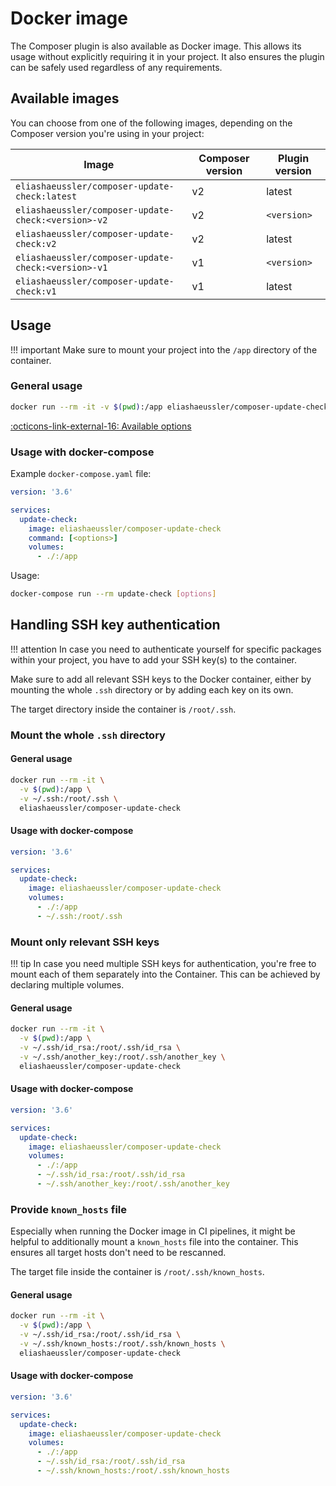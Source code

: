 # Docker image

The Composer plugin is also available as Docker image. This allows
its usage without explicitly requiring it in your project. It also
ensures the plugin can be safely used regardless of any requirements.

## Available images

You can choose from one of the following images, depending on the
Composer version you're using in your project:

| Image | Composer version | Plugin version |
| ----- | ---------------- | -------------- |
| `eliashaeussler/composer-update-check:latest` | v2 | latest |
| `eliashaeussler/composer-update-check:<version>-v2` | v2 | `<version>` |
| `eliashaeussler/composer-update-check:v2` | v2 | latest |
| `eliashaeussler/composer-update-check:<version>-v1` | v1 | `<version>` |
| `eliashaeussler/composer-update-check:v1` | v1 | latest |

## Usage

!!! important
    Make sure to mount your project into the `/app` directory of the container.

### General usage

```bash
docker run --rm -it -v $(pwd):/app eliashaeussler/composer-update-check [options]
```

[:octicons-link-external-16: Available options](usage.md#command-line-usage)

### Usage with docker-compose

Example `docker-compose.yaml` file:

```yaml
version: '3.6'

services:
  update-check:
    image: eliashaeussler/composer-update-check
    command: [<options>]
    volumes:
      - ./:/app
```

Usage:

```bash
docker-compose run --rm update-check [options]
```

## Handling SSH key authentication

!!! attention
    In case you need to authenticate yourself for specific packages
    within your project, you have to add your SSH key(s) to the
    container.

Make sure to add all relevant SSH keys to the Docker container,
either by mounting the whole `.ssh` directory or by adding each
key on its own.

The target directory inside the container is `/root/.ssh`.

### Mount the whole `.ssh` directory

#### General usage

```bash
docker run --rm -it \
  -v $(pwd):/app \
  -v ~/.ssh:/root/.ssh \
  eliashaeussler/composer-update-check
```

#### Usage with docker-compose

```yaml
version: '3.6'

services:
  update-check:
    image: eliashaeussler/composer-update-check
    volumes:
      - ./:/app
      - ~/.ssh:/root/.ssh
```

### Mount only relevant SSH keys

!!! tip
    In case you need multiple SSH keys for authentication, you're
    free to mount each of them separately into the Container. This
    can be achieved by declaring multiple volumes.

#### General usage

```bash
docker run --rm -it \
  -v $(pwd):/app \
  -v ~/.ssh/id_rsa:/root/.ssh/id_rsa \
  -v ~/.ssh/another_key:/root/.ssh/another_key \
  eliashaeussler/composer-update-check
```

#### Usage with docker-compose

```yaml
version: '3.6'

services:
  update-check:
    image: eliashaeussler/composer-update-check
    volumes:
      - ./:/app
      - ~/.ssh/id_rsa:/root/.ssh/id_rsa
      - ~/.ssh/another_key:/root/.ssh/another_key
```

### Provide `known_hosts` file

Especially when running the Docker image in CI pipelines, it might
be helpful to additionally mount a `known_hosts` file into the
container. This ensures all target hosts don't need to be rescanned.

The target file inside the container is `/root/.ssh/known_hosts`.

#### General usage

```bash
docker run --rm -it \
  -v $(pwd):/app \
  -v ~/.ssh/id_rsa:/root/.ssh/id_rsa \
  -v ~/.ssh/known_hosts:/root/.ssh/known_hosts \
  eliashaeussler/composer-update-check
```

#### Usage with docker-compose

```yaml
version: '3.6'

services:
  update-check:
    image: eliashaeussler/composer-update-check
    volumes:
      - ./:/app
      - ~/.ssh/id_rsa:/root/.ssh/id_rsa
      - ~/.ssh/known_hosts:/root/.ssh/known_hosts
```
